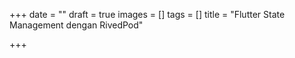 +++
date = ""
draft = true
images = []
tags = []
title = "Flutter State Management dengan RivedPod"

+++

